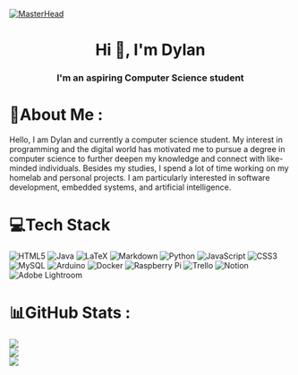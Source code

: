 [![MasterHead](https://img.freepik.com/premium-photo/banner-starry-outer-space-background-texture_78899-4536.jpg?w=2000)](https://dylandagomber.com/)
<h1 align="center">Hi 👋, I'm Dylan</h1>
<h3 align="center">I'm an aspiring Computer Science student </h3>

# 💫About Me :
Hello, I am Dylan and currently a computer science student. My interest in programming and the digital world has motivated me to pursue a degree in computer science to further deepen my knowledge and connect with like-minded individuals. Besides my studies, I spend a lot of time working on my homelab and personal projects. I am particularly interested in software development, embedded systems, and artificial intelligence.

# 💻Tech Stack
![HTML5](https://img.shields.io/badge/html5-%23E34F26.svg?style=for-the-badge&logo=html5&logoColor=white) ![Java](https://img.shields.io/badge/java-%23ED8B00.svg?style=for-the-badge&logo=java&logoColor=white) ![LaTeX](https://img.shields.io/badge/latex-%23008080.svg?style=for-the-badge&logo=latex&logoColor=white) ![Markdown](https://img.shields.io/badge/markdown-%23000000.svg?style=for-the-badge&logo=markdown&logoColor=white) ![Python](https://img.shields.io/badge/python-3670A0?style=for-the-badge&logo=python&logoColor=ffdd54) ![JavaScript](https://img.shields.io/badge/javascript-%23323330.svg?style=for-the-badge&logo=javascript&logoColor=%23F7DF1E) ![CSS3](https://img.shields.io/badge/css3-%231572B6.svg?style=for-the-badge&logo=css3&logoColor=white) ![MySQL](https://img.shields.io/badge/mysql-%2300f.svg?style=for-the-badge&logo=mysql&logoColor=white) ![Arduino](https://img.shields.io/badge/-Arduino-00979D?style=for-the-badge&logo=Arduino&logoColor=white) ![Docker](https://img.shields.io/badge/docker-%230db7ed.svg?style=for-the-badge&logo=docker&logoColor=white) ![Raspberry Pi](https://img.shields.io/badge/-RaspberryPi-C51A4A?style=for-the-badge&logo=Raspberry-Pi) ![Trello](https://img.shields.io/badge/Trello-%23026AA7.svg?style=for-the-badge&logo=Trello&logoColor=white) ![Notion](https://img.shields.io/badge/Notion-%23000000.svg?style=for-the-badge&logo=notion&logoColor=white) ![Adobe Lightroom](https://img.shields.io/badge/Adobe%20Lightroom-31A8FF.svg?style=for-the-badge&logo=Adobe%20Lightroom&logoColor=white)
# 📊GitHub Stats :
![](https://github-readme-stats.vercel.app/api?username=TheOmegaRexx&theme=dark&hide_border=false&include_all_commits=true&count_private=false)<br/>
![](https://github-readme-streak-stats.herokuapp.com/?user=TheOmegaRexx&theme=dark&hide_border=false)<br/>
![](https://github-readme-stats.vercel.app/api/top-langs/?username=TheOmegaRexx&theme=dark&hide_border=false&include_all_commits=true&count_private=false&layout=compact)


<!-- https://github-profile-maker.vercel.app/ -->
